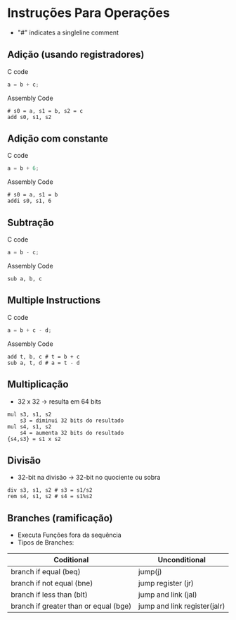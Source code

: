 # Instruções Para Operações

* "#" indicates a single­line comment

## Adição (usando registradores)

C code

```C code
a = b + c;
```

Assembly Code

```Assembly
# s0 = a, s1 = b, s2 = c
add s0, s1, s2
```

## Adição com constante

C code

```C code
a = b + 6;
```

Assembly Code

```Assembly
# s0 = a, s1 = b
addi s0, s1, 6
```

## Subtração

C code

```C code
a = b - c;
```

Assembly Code

```Assembly
sub a, b, c
```

## Multiple Instructions

C code

```C code
a = b + c - d;
```

Assembly Code

```Assembly
add t, b, c # t = b + c
sub a, t, d # a = t - d
```

## Multiplicação

* 32 x 32 -> resulta em 64 bits

``` Assembly
mul s3, s1, s2
    s3 = diminui 32 bits do resultado
mul s4, s1, s2
    s4 = aumenta 32 bits do resultado
{s4,s3} = s1 x s2
```

## Divisão

* 32-bit na divisão -> 32-bit no quociente ou sobra

``` Assembly
div s3, s1, s2 # s3 = s1/s2
rem s4, s1, s2 # s4 = s1%s2
```

## Branches (ramificação)

* Executa Funções fora da sequência
* Tipos de Branches:

|Coditional|Unconditional|
|----------|-------------|
|branch if equal (beq)|jump(j)|
|branch if not equal (bne) | jump register (jr) |
|branch if less than (blt)|jump and link (jal)|
|branch if greater than or equal (bge)|jump and link register(jalr)|
